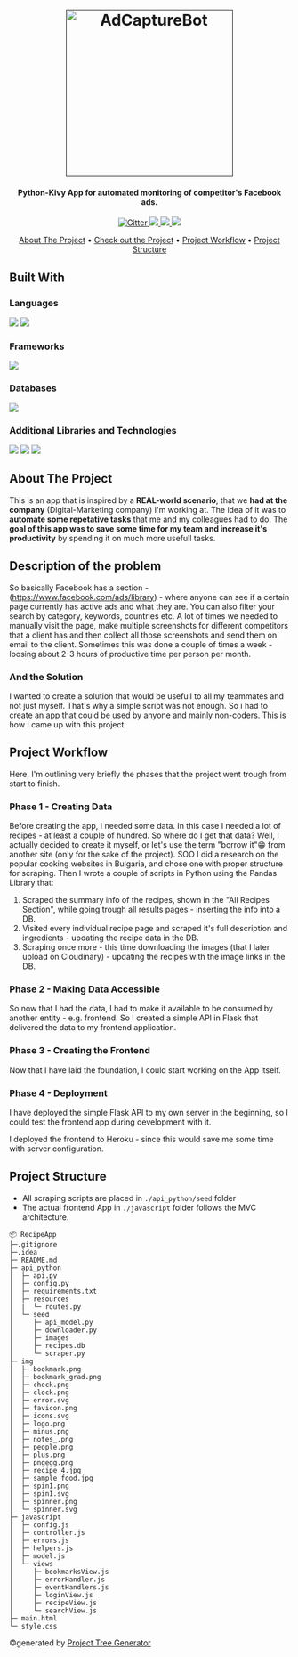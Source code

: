 <h1 align="center">
  <br>
  <a href=""><img src="https://res.cloudinary.com/dawb3psft/image/upload/v1647932180/Portfolio/xbot.png" alt="AdCaptureBot" width="300"></a>
</h1>

<h4 align="center">Python-Kivy App for automated monitoring of competitor's Facebook ads.</h4>

<p align="center">
  <a href="https://img.shields.io/badge/Made%20with-Python-blue">
    <img src="https://img.shields.io/badge/Made%20with-Python-blue"
         alt="Gitter">
  </a>
  <a href="https://img.shields.io/tokei/lines/github/Bogo56/AdCapture_bot">
      <img src="https://img.shields.io/tokei/lines/github/Bogo56/AdCapture_bot">
  </a>
  <a href="https://img.shields.io/github/languages/count/Bogo56/AdCapture_bot?color=f">
    <img src="https://img.shields.io/github/languages/count/Bogo56/AdCapture_bot?color=f">
  </a>
  <a href="https://badgen.net/github/commits/Bogo56/AdCapture_bot">
    <img src="https://badgen.net/github/commits/Bogo56/AdCapture_bot">
  </a>
</p>

<p align="center">
  <a href="#about-the-project">About The Project</a> •
  <a href="#check-out-the-project">Check out the Project</a> •
  <a href="#project-workflow">Project Workflow</a> •
  <a href="#project-structure">Project Structure</a> 
</p>

## Built With
###  Languages
<p>
  <img src="https://img.shields.io/badge/Python-3776AB?style=for-the-badge&logo=python&logoColor=white">
  <img src="https://res.cloudinary.com/dawb3psft/image/upload/v1647933330/Portfolio/kv-lang.png">
<p>
  
### Frameworks
<p>
<img src="https://res.cloudinary.com/dawb3psft/image/upload/v1647933068/Portfolio/kivy.png">
</p>

### Databases
<p>
<img src="https://img.shields.io/badge/SQLite-07405E?style=for-the-badge&logo=sqlite&logoColor=white">
</p>

### Additional Libraries and Technologies
<p>
  <img src="https://img.shields.io/badge/Imaging-Pillow-green?style=for-the-badge">
  <img src="https://img.shields.io/badge/Web Scrape-Selenium-blue?style=for-the-badge">
  <img src="https://img.shields.io/badge/Packaging-PyInstaller-blue?style=for-the-badge">
</p>

## About The Project
This is an app that is inspired by a **REAL-world scenario**, that we **had at the company** (Digital-Marketing company) I'm working at. The idea of it was to **automate some repetative tasks** that me and my colleagues had to do. The **goal of this app was to save some time for my team and increase it's productivity** by spending it on much more usefull tasks.

## Description of the problem
So basically Facebook has a section - (https://www.facebook.com/ads/library) - where anyone can see if a certain page currently has active ads and what they are. You can also filter your search by category, keywords, countries etc. A lot of times we needed to manually visit the page, make multiple screenshots for different competitors that a client has and then collect all those screenshots and send them on email to the client. Sometimes this was done a couple of times a week - loosing about 2-3 hours of productive time per person per month.

### And the Solution
I wanted to create a solution that would be usefull to all my teammates and not just myself. That's why a simple script was not enough. So i had to create an app that could be used by anyone and mainly non-coders. This is how I came up with this project.


## Project Workflow
Here, I'm outlining very briefly the phases that the project went trough from start to finish.

### Phase 1 - Creating Data
Before creating the app, I needed some data. In this case I needed a lot of recipes - at least a couple of hundred. So where do I get that data? Well, I actually decided to create it myself, or let's use the term "borrow it"😁 from another site (only for the sake of the project). SOO I did a research on the popular cooking websites in Bulgaria, and chose one with proper structure for scraping. Then I wrote a couple of scripts in Python using the Pandas Library that:

  1. Scraped the summary info of the recipes, shown in the "All Recipes Section", while going trough all results pages - inserting the info into a DB.
  2. Visited every individual recipe page and scraped it's full description and ingredients - updating the recipe data in the DB.
  3. Scraping once more - this time downloading the images (that I later upload on Cloudinary) - updating the recipes with the image links in the DB.
  
### Phase 2 - Making Data Accessible
So now that I had the data, I had to make it available to be consumed by another entity - e.g. frontend. So I created a simple API in Flask that delivered the data
to my frontend application.

### Phase 3 - Creating the Frontend
Now that I have laid the foundation, I could start working on the App itself.

### Phase 4 - Deployment
I have deployed the simple Flask API to my own server in the beginning, so I could test the frontend app during development with it.

I deployed the frontend to Heroku - since this would save me some time with server configuration.

## Project Structure

* All scraping scripts are placed in `./api_python/seed` folder
* The actual frontend App in `./javascript` folder follows the MVC architecture.

```
📦 RecipeApp
├─.gitignore
├─.idea
├─ README.md
├─ api_python
│  ├─ api.py
│  ├─ config.py
│  ├─ requirements.txt
│  ├─ resources
│  |  └─ routes.py
│  └─ seed
│     ├─ api_model.py
│     ├─ downloader.py
│     ├─ images
│     ├─ recipes.db
│     └─ scraper.py
├─ img
│  ├─ bookmark.png
│  ├─ bookmark_grad.png
│  ├─ check.png
│  ├─ clock.png
│  ├─ error.svg
│  ├─ favicon.png
│  ├─ icons.svg
│  ├─ logo.png
│  ├─ minus.png
│  ├─ notes_.png
│  ├─ people.png
│  ├─ plus.png
│  ├─ pngegg.png
│  ├─ recipe_4.jpg
│  ├─ sample_food.jpg
│  ├─ spin1.png
│  ├─ spin1.svg
│  ├─ spinner.png
│  └─ spinner.svg
├─ javascript
│  ├─ config.js
│  ├─ controller.js
│  ├─ errors.js
│  ├─ helpers.js
│  ├─ model.js
│  └─ views
│     ├─ bookmarksView.js
│     ├─ errorHandler.js
│     ├─ eventHandlers.js
│     ├─ loginView.js
│     ├─ recipeView.js
│     └─ searchView.js
├─ main.html
└─ style.css
```
©generated by [Project Tree Generator](https://woochanleee.github.io/project-tree-generator)

